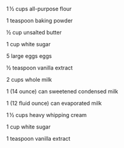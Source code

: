 1 ½ cups all-purpose flour

1 teaspoon baking powder

½ cup unsalted butter

1 cup white sugar

5 large eggs eggs

½ teaspoon vanilla extract

2 cups whole milk

1 (14 ounce) can sweetened condensed milk

1 (12 fluid ounce) can evaporated milk

1 ½ cups heavy whipping cream

1 cup white sugar

1 teaspoon vanilla extract
